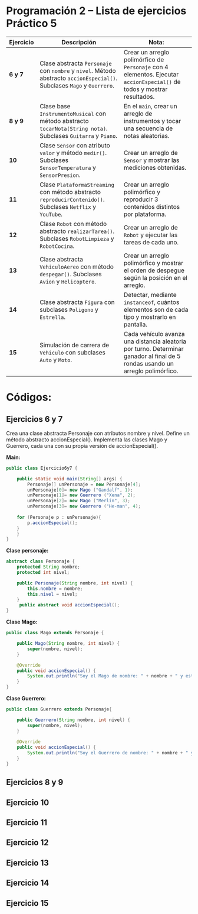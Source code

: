 # Programación 2 – Lista de ejercicios Práctico 5

| Ejercicio | Descripción | Nota: |
|-----------|-------------|-----------------------|
| **6 y 7** | Clase abstracta `Personaje` con `nombre` y `nivel`. Método abstracto `accionEspecial()`. Subclases `Mago` y `Guerrero`. | Crear un arreglo polimórfico de `Personaje` con 4 elementos. Ejecutar `accionEspecial()` de todos y mostrar resultados. |
| **8 y 9** | Clase base `InstrumentoMusical` con método abstracto `tocarNota(String nota)`. Subclases `Guitarra` y `Piano`. | En el `main`, crear un arreglo de instrumentos y tocar una secuencia de notas aleatorias. |
| **10** | Clase `Sensor` con atributo `valor` y método `medir()`. Subclases `SensorTemperatura` y `SensorPresion`. | Crear un arreglo de `Sensor` y mostrar las mediciones obtenidas. |
| **11** | Clase `PlataformaStreaming` con método abstracto `reproducirContenido()`. Subclases `Netflix` y `YouTube`. | Crear un arreglo polimórfico y reproducir 3 contenidos distintos por plataforma. |
| **12** | Clase `Robot` con método abstracto `realizarTarea()`. Subclases `RobotLimpieza` y `RobotCocina`. | Crear un arreglo de `Robot` y ejecutar las tareas de cada uno. |
| **13** | Clase abstracta `VehiculoAereo` con método `despegar()`. Subclases `Avion` y `Helicoptero`. | Crear un arreglo polimórfico y mostrar el orden de despegue según la posición en el arreglo. |
| **14** | Clase abstracta `Figura` con subclases `Poligono` y `Estrella`. | Detectar, mediante `instanceof`, cuántos elementos son de cada tipo y mostrarlo en pantalla. |
| **15** | Simulación de carrera de `Vehiculo` con subclases `Auto` y `Moto`. | Cada vehículo avanza una distancia aleatoria por turno. Determinar ganador al final de 5 rondas usando un arreglo polimórfico. |

# Códigos: 
## Ejercicios 6 y 7
Crea una clase abstracta Personaje con atributos nombre y nivel. Define un método abstracto
accionEspecial(). Implementa las clases Mago y Guerrero, cada una con su propia versión de
accionEspecial().

**Main:**
```java
public class Ejercicio6y7 {

    public static void main(String[] args) {
        Personaje[] unPersonaje = new Personaje[4];
        unPersonaje[0]= new Mago ("Gandalf", 1);
        unPersonaje[1]= new Guerrero ("Xena", 2);
        unPersonaje[2]= new Mago ("Merlín", 3);
        unPersonaje[3]= new Guerrero ("He-man", 4);
    
    for (Personaje p : unPersonaje){
        p.accionEspecial();
    }
    }
}
```

**Clase personaje:**
```java
abstract class Personaje {
    protected String nombre;
    protected int nivel;

    public Personaje(String nombre, int nivel) {
        this.nombre = nombre;
        this.nivel = nivel;
    }
     public abstract void accionEspecial();
}
```

**Clase Mago:**
```java
public class Mago extends Personaje {

    public Mago(String nombre, int nivel) {
        super(nombre, nivel);
    }

    @Override
    public void accionEspecial() {
        System.out.println("Soy el Mago de nombre: " + nombre + " y estoy en el nivel: " + nivel);
    }
}
```
**Clase Guerrero:**
```java
public class Guerrero extends Personaje{

    public Guerrero(String nombre, int nivel) {
        super(nombre, nivel);
    }
    
    @Override
    public void accionEspecial() {
        System.out.println("Soy el Guerrero de nombre: " + nombre + " y estoy en el nivel: " + nivel);
    }
}
```
## Ejercicios 8 y 9

## Ejercicio 10

## Ejercicio 11

## Ejercicio 12

## Ejercicio 13

## Ejercicio 14

## Ejercicio 15
